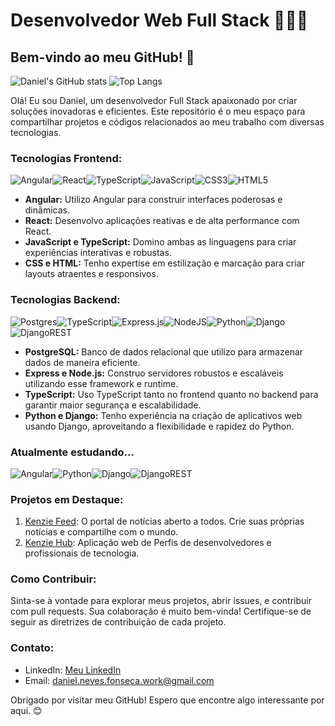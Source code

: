# Desenvolvedor Web Full Stack 👨🏻‍💻

## Bem-vindo ao meu GitHub! 🚀
![Daniel's GitHub stats](https://github-readme-stats.vercel.app/api?username=danielnevesfonseca&show_icons=true&theme=dracula) ![Top Langs](https://github-readme-stats.vercel.app/api/top-langs/?username=danielnevesfonseca&layout=compact&theme=dracula)

Olá! Eu sou Daniel, um desenvolvedor Full Stack apaixonado por criar soluções inovadoras e eficientes. Este repositório é o meu espaço para compartilhar projetos e códigos relacionados ao meu trabalho com diversas tecnologias.

### Tecnologias Frontend:
![Angular](https://img.shields.io/badge/angular-%23DD0031.svg?style=for-the-badge&logo=angular&logoColor=white)![React](https://img.shields.io/badge/react-%2320232a.svg?style=for-the-badge&logo=react&logoColor=%2361DAFB)![TypeScript](https://img.shields.io/badge/typescript-%23007ACC.svg?style=for-the-badge&logo=typescript&logoColor=white)![JavaScript](https://img.shields.io/badge/javascript-%23323330.svg?style=for-the-badge&logo=javascript&logoColor=%23F7DF1E)![CSS3](https://img.shields.io/badge/css3-%231572B6.svg?style=for-the-badge&logo=css3&logoColor=white)![HTML5](https://img.shields.io/badge/html5-%23E34F26.svg?style=for-the-badge&logo=html5&logoColor=white)
- **Angular:** Utilizo Angular para construir interfaces poderosas e dinâmicas.
- **React:** Desenvolvo aplicações reativas e de alta performance com React.
- **JavaScript e TypeScript:** Domino ambas as linguagens para criar experiências interativas e robustas.
- **CSS e HTML:** Tenho expertise em estilização e marcação para criar layouts atraentes e responsivos.

### Tecnologias Backend:
![Postgres](https://img.shields.io/badge/postgres-%23316192.svg?style=for-the-badge&logo=postgresql&logoColor=white)![TypeScript](https://img.shields.io/badge/typescript-%23007ACC.svg?style=for-the-badge&logo=typescript&logoColor=white)![Express.js](https://img.shields.io/badge/express.js-%23404d59.svg?style=for-the-badge&logo=express&logoColor=%2361DAFB)![NodeJS](https://img.shields.io/badge/node.js-6DA55F?style=for-the-badge&logo=node.js&logoColor=white)![Python](https://img.shields.io/badge/python-3670A0?style=for-the-badge&logo=python&logoColor=ffdd54)![Django](https://img.shields.io/badge/django-%23092E20.svg?style=for-the-badge&logo=django&logoColor=white)![DjangoREST](https://img.shields.io/badge/DJANGO-REST-ff1709?style=for-the-badge&logo=django&logoColor=white&color=ff1709&labelColor=gray)
- **PostgreSQL:** Banco de dados relacional que utilizo para armazenar dados de maneira eficiente.
- **Express e Node.js:** Construo servidores robustos e escaláveis utilizando esse framework e runtime.
- **TypeScript:** Uso TypeScript tanto no frontend quanto no backend para garantir maior segurança e escalabilidade.
- **Python e Django:** Tenho experiência na criação de aplicativos web usando Django, aproveitando a flexibilidade e rapidez do Python.

### Atualmente estudando...
![Angular](https://img.shields.io/badge/angular-%23DD0031.svg?style=for-the-badge&logo=angular&logoColor=white)![Python](https://img.shields.io/badge/python-3670A0?style=for-the-badge&logo=python&logoColor=ffdd54)![Django](https://img.shields.io/badge/django-%23092E20.svg?style=for-the-badge&logo=django&logoColor=white)![DjangoREST](https://img.shields.io/badge/DJANGO-REST-ff1709?style=for-the-badge&logo=django&logoColor=white&color=ff1709&labelColor=gray)
### Projetos em Destaque:
1. [Kenzie Feed](https://github.com/DanielNevesFonseca/kenzie-feed): O portal de notícias aberto a todos. Crie suas próprias notícias e compartilhe com o mundo.
2. [Kenzie Hub](https://github.com/DanielNevesFonseca/kenzie-hub): Aplicação web de Perfis de desenvolvedores e profissionais de tecnologia.

### Como Contribuir:
Sinta-se à vontade para explorar meus projetos, abrir issues, e contribuir com pull requests. Sua colaboração é muito bem-vinda! Certifique-se de seguir as diretrizes de contribuição de cada projeto.

### Contato:
- LinkedIn: [Meu LinkedIn](https://www.linkedin.com/in/danielnevesfonseca/)
- Email: [daniel.neves.fonseca.work@gmail.com](mailto:seu@email.com)

Obrigado por visitar meu GitHub! Espero que encontre algo interessante por aqui. 😊

